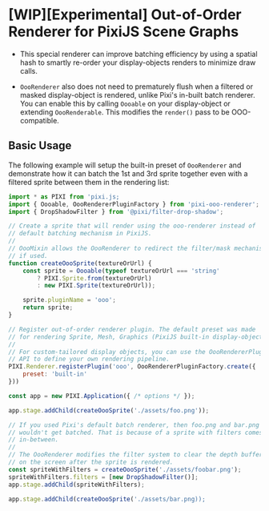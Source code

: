 # [WIP][Experimental] Out-of-Order Renderer for PixiJS Scene Graphs

* This special renderer can improve batching efficiency by using a spatial
hash to smartly re-order your display-objects renders to minimize draw
calls.

* `OooRenderer` also does not need to prematurely flush when a filtered or masked
display-object is rendered, unlike Pixi's in-built batch renderer. You can enable
this by calling `Oooable` on your display-object or extending `OooRenderable`. This
modifies the `render()` pass to be OOO-compatible.

## Basic Usage

The following example will setup the built-in preset of `OooRenderer` and demonstrate
how it can batch the 1st and 3rd sprite together even with a filtered sprite between
them in the rendering list:

```js
import * as PIXI from 'pixi.js;
import { Oooable, OooRendererPluginFactory } from 'pixi-ooo-renderer';
import { DropShadowFilter } from '@pixi/filter-drop-shadow';

// Create a sprite that will render using the ooo-renderer instead of
// default batching mechanism in PixiJS.
//
// OooMixin allows the OooRenderer to redirect the filter/mask mechanism
// if used.
function createOooSprite(textureOrUrl) {
    const sprite = Oooable(typeof textureOrUrl === 'string' 
        ? PIXI.Sprite.from(textureOrUrl) 
        : new PIXI.Sprite(textureOrUrl));

    sprite.pluginName = 'ooo';
    return sprite;
}

// Register out-of-order renderer plugin. The default preset was made
// for rendering Sprite, Mesh, Graphics (PixiJS built-in display-object).
//
// For custom-tailored display objects, you can use the OooRendererPluginFactory
// API to define your own rendering pipeline.
PIXI.Renderer.registerPlugin('ooo', OooRendererPluginFactory.create({
    preset: 'built-in'    
}))

const app = new PIXI.Application({ /* options */ });

app.stage.addChild(createOooSprite('./assets/foo.png'));

// If you used Pixi's default batch renderer, then foo.png and bar.png
// wouldn't get batched. That is because of a sprite with filters comes
// in-between.
//
// The OooRenderer modifies the filter system to clear the depth buffer
// on the screen after the sprite is rendered.
const spriteWithFilters = createOooSprite('./assets/foobar.png');
spriteWithFilters.filters = [new DropShadowFilter()];
app.stage.addChild(spriteWithFilters);

app.stage.addChild(createOooSprite('./assets/bar.png));
```
